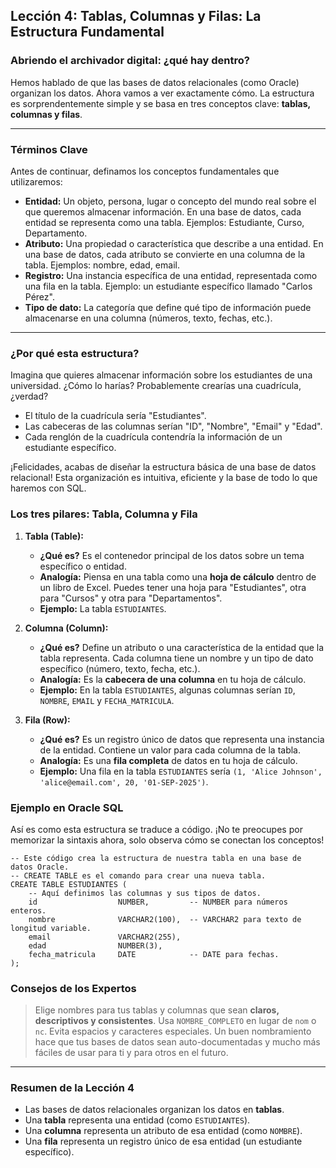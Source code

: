 ## Lección 4: Tablas, Columnas y Filas: La Estructura Fundamental

### Abriendo el archivador digital: ¿qué hay dentro?

Hemos hablado de que las bases de datos relacionales (como Oracle) organizan los datos. Ahora vamos a ver exactamente cómo. La estructura es sorprendentemente simple y se basa en tres conceptos clave: **tablas, columnas y filas**.

---

### Términos Clave

Antes de continuar, definamos los conceptos fundamentales que utilizaremos:

- **Entidad:** Un objeto, persona, lugar o concepto del mundo real sobre el que queremos almacenar información. En una base de datos, cada entidad se representa como una tabla. Ejemplos: Estudiante, Curso, Departamento.
- **Atributo:** Una propiedad o característica que describe a una entidad. En una base de datos, cada atributo se convierte en una columna de la tabla. Ejemplos: nombre, edad, email.
- **Registro:** Una instancia específica de una entidad, representada como una fila en la tabla. Ejemplo: un estudiante específico llamado "Carlos Pérez".
- **Tipo de dato:** La categoría que define qué tipo de información puede almacenarse en una columna (números, texto, fechas, etc.).

---

### ¿Por qué esta estructura?

Imagina que quieres almacenar información sobre los estudiantes de una universidad. ¿Cómo lo harías? Probablemente crearías una cuadrícula, ¿verdad?

- El título de la cuadrícula sería "Estudiantes".
- Las cabeceras de las columnas serían "ID", "Nombre", "Email" y "Edad".
- Cada renglón de la cuadrícula contendría la información de un estudiante específico.

¡Felicidades, acabas de diseñar la estructura básica de una base de datos relacional! Esta organización es intuitiva, eficiente y la base de todo lo que haremos con SQL.

### Los tres pilares: Tabla, Columna y Fila

1.  **Tabla (Table):**
    - **¿Qué es?** Es el contenedor principal de los datos sobre un tema específico o entidad.
    - **Analogía:** Piensa en una tabla como una **hoja de cálculo** dentro de un libro de Excel. Puedes tener una hoja para "Estudiantes", otra para "Cursos" y otra para "Departamentos".
    - **Ejemplo:** La tabla `ESTUDIANTES`.

2.  **Columna (Column):**
    - **¿Qué es?** Define un atributo o una característica de la entidad que la tabla representa. Cada columna tiene un nombre y un tipo de dato específico (número, texto, fecha, etc.).
    - **Analogía:** Es la **cabecera de una columna** en tu hoja de cálculo.
    - **Ejemplo:** En la tabla `ESTUDIANTES`, algunas columnas serían `ID`, `NOMBRE`, `EMAIL` y `FECHA_MATRICULA`.

3.  **Fila (Row):**
    - **¿Qué es?** Es un registro único de datos que representa una instancia de la entidad. Contiene un valor para cada columna de la tabla.
    - **Analogía:** Es una **fila completa** de datos en tu hoja de cálculo.
    - **Ejemplo:** Una fila en la tabla `ESTUDIANTES` sería `(1, 'Alice Johnson', 'alice@email.com', 20, '01-SEP-2025')`.

### Ejemplo en Oracle SQL

Así es como esta estructura se traduce a código. ¡No te preocupes por memorizar la sintaxis ahora, solo observa cómo se conectan los conceptos!

```oracle
-- Este código crea la estructura de nuestra tabla en una base de datos Oracle.
-- CREATE TABLE es el comando para crear una nueva tabla.
CREATE TABLE ESTUDIANTES (
    -- Aquí definimos las columnas y sus tipos de datos.
    id                  NUMBER,         -- NUMBER para números enteros.
    nombre              VARCHAR2(100),  -- VARCHAR2 para texto de longitud variable.
    email               VARCHAR2(255),
    edad                NUMBER(3),
    fecha_matricula     DATE            -- DATE para fechas.
);
```

### Consejos de los Expertos

> Elige nombres para tus tablas y columnas que sean **claros, descriptivos y consistentes**. Usa `NOMBRE_COMPLETO` en lugar de `nom` o `nc`. Evita espacios y caracteres especiales. Un buen nombramiento hace que tus bases de datos sean auto-documentadas y mucho más fáciles de usar para ti y para otros en el futuro.

---

### Resumen de la Lección 4

- Las bases de datos relacionales organizan los datos en **tablas**.
- Una **tabla** representa una entidad (como `ESTUDIANTES`).
- Una **columna** representa un atributo de esa entidad (como `NOMBRE`).
- Una **fila** representa un registro único de esa entidad (un estudiante específico).
